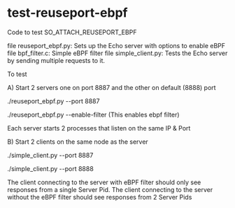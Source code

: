 # test-reuseport-ebpf
Code to test SO_ATTACH_REUSEPORT_EBPF

file reuseport_ebpf.py: Sets up the Echo server with options to enable eBPF
file bpf_filter.c:      Simple eBPF filter
file simple_client.py:  Tests the Echo server by sending multiple requests to it.

To test

A) Start 2 servers one on port 8887 and the other on default (8888) port

   ./reuseport_ebpf.py --port 8887

   ./reuseport_ebpf.py --enable-filter (This enables ebpf filter)

Each server starts 2 processes that listen on the same IP & Port

B) Start 2 clients on the same node as the server

   ./simple_client.py --port 8887

   ./simple_client.py --port 8888

The client connecting to the server with eBPF filter should only see responses
from a single Server Pid. The client connecting to the server without the eBPF
filter should see responses from 2 Server Pids
